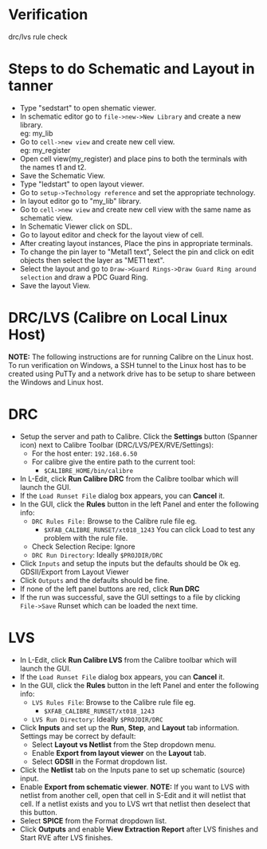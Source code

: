 # Verification
drc/lvs rule check  

# Steps to do Schematic and Layout in tanner    
- Type "sedstart" to open shematic viewer.         
- In schematic editor go to `file->new->New Library` and create a new library.  
eg: my_lib  
- Go to `cell->new view` and create new cell view.  
eg: my_register  
- Open cell view(my_register) and place pins to both the terminals with the names t1 and t2.
- Save the Schematic View.  
- Type "ledstart" to open layout viewer.
- Go to `setup->Technology reference` and set the appropriate technology.  
- In layout editor go to "my_lib" library.  
- Go to `cell->new view` and create new cell view with the same name as schematic view.  
- In Schematic Viewer click on SDL.  
- Go to layout editor and check for the layout view of cell.  
- After creating layout instances, Place the pins in appropriate terminals.  
- To change the pin layer to "Metal1 text", Select the pin and click on edit objects then select the layer as "MET1 text".  
- Select the layout and go to `Draw->Guard Rings->Draw Guard Ring around selection` and draw a PDC Guard Ring.  
- Save the layout View.

# DRC/LVS (Calibre on Local Linux Host)  
**NOTE:** The following instructions are for running Calibre on the Linux host. To run verification on Windows, a SSH tunnel to the Linux host has to be created using PuTTy and a network drive has to be setup to share between the Windows and Linux host.

# DRC
- Setup the server and path to Calibre. Click the **Settings** button (Spanner icon) next to Calibre Toolbar (DRC/LVS/PEX/RVE/Settings):
  - For the host enter: `192.168.6.50`
  - For calibre give the entire path to the current tool:
    - `$CALIBRE_HOME/bin/calibre`
- In L-Edit, click **Run Calibre DRC** from the Calibre toolbar which will launch the GUI.
- If the `Load Runset File` dialog box appears, you can **Cancel** it.
- In the GUI, click the **Rules** button in the left Panel and enter the following info:
  - `DRC Rules File:` Browse to the Calibre rule file eg.
    - `$XFAB_CALIBRE_RUNSET/xt018_1243` You can click Load to test any problem with the rule file.
  - Check Selection Recipe: Ignore
  - `DRC Run Directory`: Ideally `$PROJDIR/DRC`
- Click `Inputs` and setup the inputs but the defaults should be Ok eg. GDSII/Export from Layout Viewer
- Click `Outputs` and the defaults should be fine.
- If none of the left panel buttons are red, click **Run DRC**
- If the run was successful, save the GUI settings to a file by clicking `File->Save` Runset which can be loaded the next time.

# LVS
- In L-Edit, click **Run Calibre LVS** from the Calibre toolbar which will launch the GUI.
- If the `Load Runset File` dialog box appears, you can **Cancel** it.
- In the GUI, click the **Rules** button in the left Panel and enter the following info:
  - `LVS Rules File`: Browse to the Calibre rule file eg.
    - `$XFAB_CALIBRE_RUNSET/xt018_1243`
  - `LVS Run Directory`: Ideally `$PROJDIR/DRC`
- Click **Inputs** and set up the **Run**, **Step**, and **Layout** tab information. Settings may be correct by default:
  - Select **Layout vs Netlist** from the Step dropdown menu.
  - Enable **Export from layout viewer** on the **Layout** tab.
  - Select **GDSII** in the Format dropdown list.
- Click the **Netlist** tab on the Inputs pane to set up schematic (source) input.
- Enable **Export from schematic viewer**. **NOTE:** If you want to LVS with netlist from another cell, open that cell in S-Edit and it will netlist that cell. If a netlist exists and you to LVS wrt that netlist then deselect that this button.
- Select **SPICE** from the Format dropdown list.
- Click **Outputs** and enable **View Extraction Report** after LVS finishes and Start RVE after LVS finishes.
